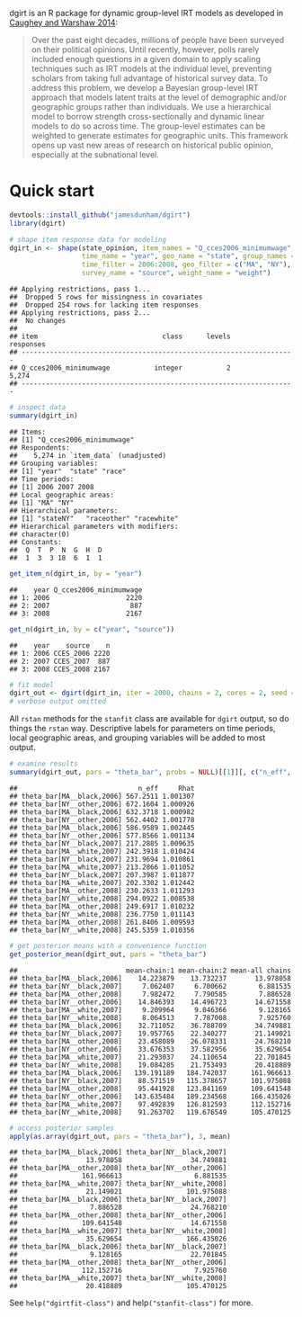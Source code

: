 dgirt is an R package for dynamic group-level IRT models as developed in [Caughey and Warshaw 2014](http://pan.oxfordjournals.org/content/early/2015/02/04/pan.mpu021.full.pdf+html):

> Over the past eight decades, millions of people have been surveyed on their political opinions. Until recently, however, polls rarely included enough questions in a given domain to apply scaling techniques such as IRT models at the individual level, preventing scholars from taking full advantage of historical survey data. To address this problem, we develop a Bayesian group-level IRT approach that models latent traits at the level of demographic and/or geographic groups rather than individuals. We use a hierarchical model to borrow strength cross-sectionally and dynamic linear models to do so across time. The group-level estimates can be weighted to generate estimates for geographic units. This framework opens up vast new areas of research on historical public opinion, especially at the subnational level.

Quick start
===========

``` r
devtools::install_github("jamesdunham/dgirt")
library(dgirt)
```

``` r
# shape item response data for modeling
dgirt_in <- shape(state_opinion, item_names = "Q_cces2006_minimumwage",
                  time_name = "year", geo_name = "state", group_names = "race",
                  time_filter = 2006:2008, geo_filter = c("MA", "NY"),
                  survey_name = "source", weight_name = "weight")
```

    ## Applying restrictions, pass 1...
    ##  Dropped 5 rows for missingness in covariates
    ##  Dropped 254 rows for lacking item responses
    ## Applying restrictions, pass 2...
    ##  No changes
    ## 
    ## item                               class      levels       responses
    ## --------------------------------------------------------------------
    ## Q_cces2006_minimumwage           integer           2           5,274
    ## --------------------------------------------------------------------

``` r
# inspect data
summary(dgirt_in)
```

    ## Items:
    ## [1] "Q_cces2006_minimumwage"
    ## Respondents:
    ##    5,274 in `item_data` (unadjusted)
    ## Grouping variables:
    ## [1] "year"  "state" "race" 
    ## Time periods:
    ## [1] 2006 2007 2008
    ## Local geographic areas:
    ## [1] "MA" "NY"
    ## Hierarchical parameters:
    ## [1] "stateNY"   "raceother" "racewhite"
    ## Hierarchical parameters with modifiers:
    ## character(0)
    ## Constants:
    ##  Q  T  P  N  G  H  D 
    ##  1  3  3 18  6  1  1

``` r
get_item_n(dgirt_in, by = "year")
```

    ##    year Q_cces2006_minimumwage
    ## 1: 2006                   2220
    ## 2: 2007                    887
    ## 3: 2008                   2167

``` r
get_n(dgirt_in, by = c("year", "source"))
```

    ##    year    source    n
    ## 1: 2006 CCES_2006 2220
    ## 2: 2007 CCES_2007  887
    ## 3: 2008 CCES_2008 2167

``` r
# fit model
dgirt_out <- dgirt(dgirt_in, iter = 2000, chains = 2, cores = 2, seed = 42)
# verbose output omitted
```

All `rstan` methods for the `stanfit` class are available for `dgirt` output, so do things the `rstan` way. Descriptive labels for parameters on time periods, local geographic areas, and grouping variables will be added to most output.

``` r
# examine results
summary(dgirt_out, pars = "theta_bar", probs = NULL)[[1]][, c("n_eff", "Rhat")]
```

    ##                              n_eff     Rhat
    ## theta_bar[MA__black,2006] 567.2511 1.001307
    ## theta_bar[NY__other,2006] 672.1604 1.000926
    ## theta_bar[MA__black,2006] 632.3718 1.000982
    ## theta_bar[NY__other,2006] 562.4402 1.001778
    ## theta_bar[MA__black,2006] 586.9589 1.002445
    ## theta_bar[NY__other,2006] 577.8566 1.001134
    ## theta_bar[NY__black,2007] 217.2885 1.009635
    ## theta_bar[MA__white,2007] 242.3918 1.010424
    ## theta_bar[NY__black,2007] 231.9694 1.010861
    ## theta_bar[MA__white,2007] 213.2866 1.011052
    ## theta_bar[NY__black,2007] 207.3987 1.011877
    ## theta_bar[MA__white,2007] 202.3302 1.012442
    ## theta_bar[MA__other,2008] 230.2633 1.011293
    ## theta_bar[NY__white,2008] 294.0922 1.008538
    ## theta_bar[MA__other,2008] 249.6917 1.010232
    ## theta_bar[NY__white,2008] 236.7750 1.011143
    ## theta_bar[MA__other,2008] 261.8406 1.009593
    ## theta_bar[NY__white,2008] 245.5359 1.010356

``` r
# get posterior means with a convenience function
get_posterior_mean(dgirt_out, pars = "theta_bar")
```

    ##                           mean-chain:1 mean-chain:2 mean-all chains
    ## theta_bar[MA__black,2006]    14.223879    13.732237       13.978058
    ## theta_bar[NY__black,2007]     7.062407     6.700662        6.881535
    ## theta_bar[MA__other,2008]     7.982472     7.790585        7.886528
    ## theta_bar[NY__other,2006]    14.846393    14.496723       14.671558
    ## theta_bar[MA__white,2007]     9.209964     9.046366        9.128165
    ## theta_bar[NY__white,2008]     8.064513     7.787008        7.925760
    ## theta_bar[MA__black,2006]    32.711052    36.788709       34.749881
    ## theta_bar[NY__black,2007]    19.957765    22.340277       21.149021
    ## theta_bar[MA__other,2008]    23.458089    26.078331       24.768210
    ## theta_bar[NY__other,2006]    33.676353    37.582956       35.629654
    ## theta_bar[MA__white,2007]    21.293037    24.110654       22.701845
    ## theta_bar[NY__white,2008]    19.084285    21.753493       20.418889
    ## theta_bar[MA__black,2006]   139.191189   184.742037      161.966613
    ## theta_bar[NY__black,2007]    88.571519   115.378657      101.975088
    ## theta_bar[MA__other,2008]    95.441928   123.841169      109.641548
    ## theta_bar[NY__other,2006]   143.635484   189.234568      166.435026
    ## theta_bar[MA__white,2007]    97.492839   126.812593      112.152716
    ## theta_bar[NY__white,2008]    91.263702   119.676549      105.470125

``` r
# access posterior samples
apply(as.array(dgirt_out, pars = "theta_bar"), 3, mean)
```

    ## theta_bar[MA__black,2006] theta_bar[NY__black,2007] 
    ##                 13.978058                 34.749881 
    ## theta_bar[MA__other,2008] theta_bar[NY__other,2006] 
    ##                161.966613                  6.881535 
    ## theta_bar[MA__white,2007] theta_bar[NY__white,2008] 
    ##                 21.149021                101.975088 
    ## theta_bar[MA__black,2006] theta_bar[NY__black,2007] 
    ##                  7.886528                 24.768210 
    ## theta_bar[MA__other,2008] theta_bar[NY__other,2006] 
    ##                109.641548                 14.671558 
    ## theta_bar[MA__white,2007] theta_bar[NY__white,2008] 
    ##                 35.629654                166.435026 
    ## theta_bar[MA__black,2006] theta_bar[NY__black,2007] 
    ##                  9.128165                 22.701845 
    ## theta_bar[MA__other,2008] theta_bar[NY__other,2006] 
    ##                112.152716                  7.925760 
    ## theta_bar[MA__white,2007] theta_bar[NY__white,2008] 
    ##                 20.418889                105.470125

See `help("dgirtfit-class")` and help`("stanfit-class")` for more.
